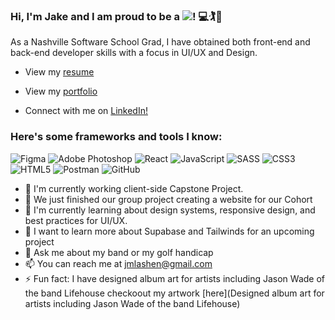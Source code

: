 ### Hi, I'm Jake and I am proud to be a ![](https://img.shields.io/badge/-Software%20Developer-blue)! 💻🏌️🎸
As a Nashville Software School Grad, I have obtained both front-end and back-end developer skills with a focus in UI/UX and Design. 

- View my [resume](https://drive.google.com/file/d/1qWfI4xuKsbo4cv1dX5e9IHmsA8XTs-Q3/view) 

- View my [portfolio](https://drive.google.com/file/d/1qWfI4xuKsbo4cv1dX5e9IHmsA8XTs-Q3/view)

- Connect with me on [LinkedIn!](https://www.linkedin.com/in/jake-lashenik/)

### Here's some frameworks and tools I know:

![Figma](https://img.shields.io/badge/figma-%23F24E1E.svg?style=for-the-badge&logo=figma&logoColor=white)
![Adobe Photoshop](https://img.shields.io/badge/adobephotoshop-%2331A8FF.svg?style=for-the-badge&logo=adobephotoshop&logoColor=white)
![React](https://img.shields.io/badge/react-%2320232a.svg?style=for-the-badge&logo=react&logoColor=%2361DAFB)
![JavaScript](https://img.shields.io/badge/javascript-%23323330.svg?style=for-the-badge&logo=javascript&logoColor=%23F7DF1E)
![SASS](https://img.shields.io/badge/SASS-hotpink.svg?style=for-the-badge&logo=SASS&logoColor=white)
![CSS3](https://img.shields.io/badge/css3-%231572B6.svg?style=for-the-badge&logo=css3&logoColor=white)
![HTML5](https://img.shields.io/badge/html5-%23E34F26.svg?style=for-the-badge&logo=html5&logoColor=white)
![Postman](https://img.shields.io/badge/Postman-FF6C37?style=for-the-badge&logo=postman&logoColor=white)
![GitHub](https://img.shields.io/badge/github-%23121011.svg?style=for-the-badge&logo=github&logoColor=white)


- 🔭 I'm currently working client-side Capstone Project.
- 🌱 We just finished our group project creating a website for our Cohort
- 👯 I'm currently learning about design systems, responsive design, and best practices for UI/UX. 
- 🤔 I want to learn more about Supabase and Tailwinds for an upcoming project
- 💬 Ask me about my band or my golf handicap
- 📫 You can reach me at [jmlashen@gmail.com](@jmlashen@gmail.com)
- ⚡ Fun fact: I have designed album art for artists including Jason Wade of the band Lifehouse
checkoout my artwork [here](Designed album art for artists including Jason Wade of the band Lifehouse)
